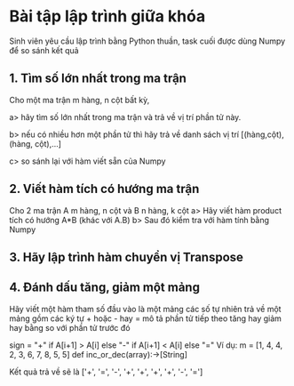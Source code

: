 # Bài tập lập trình giữa khóa

Sinh viên yêu cầu lập trình bằng Python thuần, task cuối được dùng Numpy để so sánh kết quả

## 1. Tìm số lớn nhất trong ma trận

Cho một ma trận m hàng, n cột bất kỳ, 

a> hãy tìm số lớn nhất trong ma trận và trả về vị trí phần tử này.

b> nếu có nhiều hơn một phần tử thì hãy trả về danh sách vị trí [(hàng,cột), (hàng, cột),...]

c> so sánh lại với hàm viết sẵn của Numpy

## 2. Viết hàm tích có hướng ma trận

Cho 2 ma trận A m hàng, n cột và B n hàng, k cột
a> Hãy viết hàm product tích có hướng A*B (khác với A.B)
b> Sau đó kiểm tra với hàm tính bằng Numpy


## 3. Hãy lập trình hàm chuyển vị Transpose

## 4. Đánh dấu tăng, giảm một mảng
Hãy viết một hàm tham số đầu vào là một mảng các số tự nhiên trả về một mảng gồm các ký tự + hoặc - hay = mô tả phần tử tiếp theo tăng hay giảm hay bằng so với phần tử trước đó

sign = "+" if A[i+1] > A[i] else "-" if A[i+1] < A[i] else "=" Ví dụ: m = [1, 4, 4, 2, 3, 6, 7, 8, 5, 5] def inc_or_dec(array):->[String]

Kết quả trả về sẽ là ['+', '=', '-', '+', '+', '+', '+', '-', '=']

